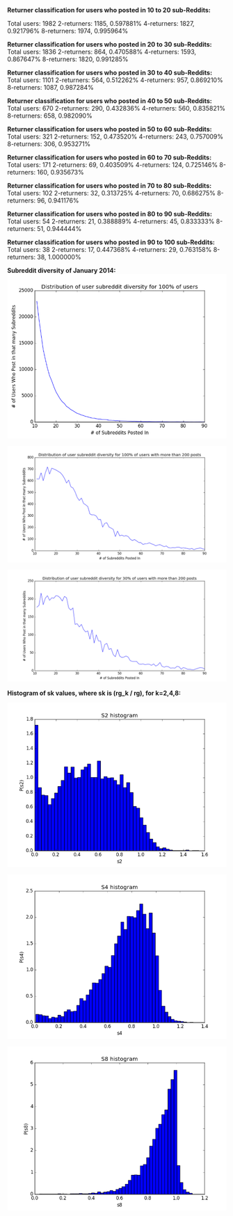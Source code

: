 <b>Returner classification for users who posted in 10 to 20 sub-Reddits:</b>  

Total users: 1982
2-returners: 1185, 0.597881%
4-returners: 1827, 0.921796%
8-returners: 1974, 0.995964%
 
<b>Returner classification for users who posted in 20 to 30 sub-Reddits:</b>
Total users: 1836
2-returners: 864, 0.470588%
4-returners: 1593, 0.867647%
8-returners: 1820, 0.991285%
 
<b>Returner classification for users who posted in 30 to 40 sub-Reddits:</b>
Total users: 1101
2-returners: 564, 0.512262%
4-returners: 957, 0.869210%
8-returners: 1087, 0.987284%
 
<b>Returner classification for users who posted in 40 to 50 sub-Reddits:</b>
Total users: 670
2-returners: 290, 0.432836%
4-returners: 560, 0.835821%
8-returners: 658, 0.982090%
 
<b>Returner classification for users who posted in 50 to 60 sub-Reddits:</b>
Total users: 321
2-returners: 152, 0.473520%
4-returners: 243, 0.757009%
8-returners: 306, 0.953271%
 
<b>Returner classification for users who posted in 60 to 70 sub-Reddits:</b>
Total users: 171
2-returners: 69, 0.403509%
4-returners: 124, 0.725146%
8-returners: 160, 0.935673%
 
<b>Returner classification for users who posted in 70 to 80 sub-Reddits:</b>
Total users: 102
2-returners: 32, 0.313725%
4-returners: 70, 0.686275%
8-returners: 96, 0.941176%
 
<b>Returner classification for users who posted in 80 to 90 sub-Reddits:</b>
Total users: 54
2-returners: 21, 0.388889%
4-returners: 45, 0.833333%
8-returners: 51, 0.944444%
 
<b>Returner classification for users who posted in 90 to 100 sub-Reddits:</b>
Total users: 38
2-returners: 17, 0.447368%
4-returners: 29, 0.763158%
8-returners: 38, 1.000000%

<b>Subreddit diversity of January 2014:</b>
![all](100_full_distribution.png)

![over 200 posts](100_sample_distribution.png)

![only 30% of previous](30_sample_distribution.png)

<b>Histogram of sk values, where sk is (rg_k / rg), for k=2,4,8:</b>

![s2](s2_hist.png)

![s4](s4_hist.png)

![s8](s8_hist.png)
